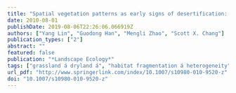 ```yaml
---
title: "Spatial vegetation patterns as early signs of desertification: a case study of a desert steppe in Inner Mongolia, China"
date: 2010-08-01
publishDate: 2019-08-06T22:26:06.066919Z
authors: ["Yang Lin", "Guodong Han", "Mengli Zhao", "Scott X. Chang"]
publication_types: ["2"]
abstract: ""
featured: false
publication: "*Landscape Ecology*"
tags: ["grassland á dryland á", "habitat fragmentation á heterogeneity", "herbivory á", "sheep grazing á overgrazing", "á small-scale", "á spatial homogeneity á"]
url_pdf: "http://www.springerlink.com/index/10.1007/s10980-010-9520-z"
doi: "10.1007/s10980-010-9520-z"
---
```


